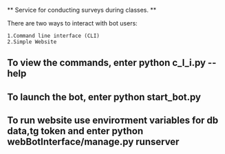 ** Service for conducting surveys during classes. **

There are two ways to interact with bot users:
  ```
  1.Command line interface (CLI)
  2.Simple Website
  ```
  
## To view the commands, enter python c_l_i.py --help
## To launch the bot, enter python start_bot.py
## To run website use enviroтment variables for db data,tg token and enter python webBotInterface/manage.py runserver
